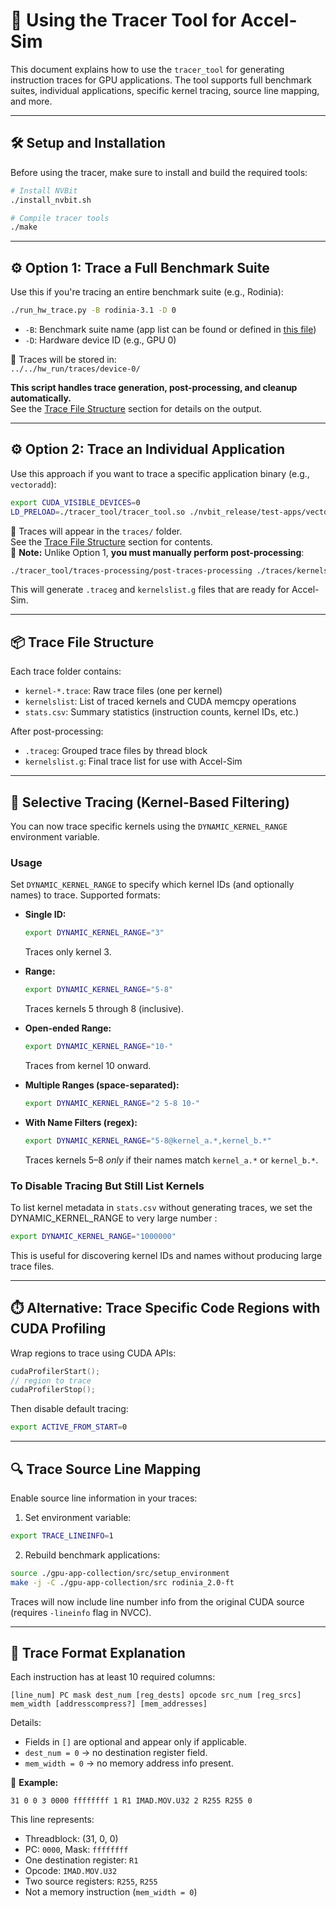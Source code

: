 # 📘 Using the Tracer Tool for Accel-Sim

This document explains how to use the `tracer_tool` for generating instruction traces for GPU applications. The tool supports full benchmark suites, individual applications, specific kernel tracing, source line mapping, and more.

---

## 🛠️ Setup and Installation

Before using the tracer, make sure to install and build the required tools:

```bash
# Install NVBit
./install_nvbit.sh

# Compile tracer tools
./make
```

---

## ⚙️ Option 1: Trace a Full Benchmark Suite

Use this if you're tracing an entire benchmark suite (e.g., Rodinia):

```bash
./run_hw_trace.py -B rodinia-3.1 -D 0
```

- `-B`: Benchmark suite name  (app list can be found or defined in [this file](../job_launching/apps/define-all-apps.yml))
- `-D`: Hardware device ID (e.g., GPU 0)

📁 Traces will be stored in:  
`../../hw_run/traces/device-0/`

**This script handles trace generation, post-processing, and cleanup automatically.**  
See the [Trace File Structure](#-trace-file-structure) section for details on the output.

---

## ⚙️ Option 2: Trace an Individual Application

Use this approach if you want to trace a specific application binary (e.g., `vectoradd`):

```bash
export CUDA_VISIBLE_DEVICES=0
LD_PRELOAD=./tracer_tool/tracer_tool.so ./nvbit_release/test-apps/vectoradd/vectoradd
```

📁 Traces will appear in the `traces/` folder.  
See the [Trace File Structure](#-trace-file-structure) section for contents.  
🔄 **Note:** Unlike Option 1, **you must manually perform post-processing**:

```bash
./tracer_tool/traces-processing/post-traces-processing ./traces/kernelslist
```

This will generate `.traceg` and `kernelslist.g` files that are ready for Accel-Sim.

---

## 📦 Trace File Structure

Each trace folder contains:

- `kernel-*.trace`: Raw trace files (one per kernel)
- `kernelslist`: List of traced kernels and CUDA memcpy operations
- `stats.csv`: Summary statistics (instruction counts, kernel IDs, etc.)

After post-processing:
- `.traceg`: Grouped trace files by thread block
- `kernelslist.g`: Final trace list for use with Accel-Sim

---

## 🎯 Selective Tracing (Kernel-Based Filtering)

You can now trace specific kernels using the `DYNAMIC_KERNEL_RANGE` environment variable.

### Usage

Set `DYNAMIC_KERNEL_RANGE` to specify which kernel IDs (and optionally names) to trace. Supported formats:

- **Single ID:**  
  ```bash
  export DYNAMIC_KERNEL_RANGE="3"
  ```
  Traces only kernel 3.

- **Range:**  
  ```bash
  export DYNAMIC_KERNEL_RANGE="5-8"
  ```
  Traces kernels 5 through 8 (inclusive).

- **Open-ended Range:**  
  ```bash
  export DYNAMIC_KERNEL_RANGE="10-"
  ```
  Traces from kernel 10 onward.

- **Multiple Ranges (space-separated):**  
  ```bash
  export DYNAMIC_KERNEL_RANGE="2 5-8 10-"
  ```

- **With Name Filters (regex):**  
  ```bash
  export DYNAMIC_KERNEL_RANGE="5-8@kernel_a.*,kernel_b.*"
  ```
  Traces kernels 5–8 *only* if their names match `kernel_a.*` or `kernel_b.*`.

### To Disable Tracing But Still List Kernels

To list kernel metadata in `stats.csv` without generating traces, we set the DYNAMIC_KERNEL_RANGE to very large number  :
```bash
export DYNAMIC_KERNEL_RANGE="1000000"
```

This is useful for discovering kernel IDs and names without producing large trace files.


---

## ⏱️ Alternative: Trace Specific Code Regions with CUDA Profiling

Wrap regions to trace using CUDA APIs:
```cpp
cudaProfilerStart();
// region to trace
cudaProfilerStop();
```

Then disable default tracing:
```bash
export ACTIVE_FROM_START=0
```

---

## 🔍 Trace Source Line Mapping

Enable source line information in your traces:

1. Set environment variable:
```bash
export TRACE_LINEINFO=1
```

2. Rebuild benchmark applications:
```bash
source ./gpu-app-collection/src/setup_environment
make -j -C ./gpu-app-collection/src rodinia_2.0-ft
```

Traces will now include line number info from the original CUDA source (requires `-lineinfo` flag in NVCC).

---

## 📄 Trace Format Explanation

Each instruction has at least 10 required columns:

```
[line_num] PC mask dest_num [reg_dests] opcode src_num [reg_srcs] mem_width [addresscompress?] [mem_addresses]
```

Details:
- Fields in `[]` are optional and appear only if applicable.
- `dest_num = 0` → no destination register field.
- `mem_width = 0` → no memory address info present.

🧾 **Example:**
```
31 0 0 3 0000 ffffffff 1 R1 IMAD.MOV.U32 2 R255 R255 0
```

This line represents:
- Threadblock: (31, 0, 0)  
- PC: `0000`, Mask: `ffffffff`  
- One destination register: `R1`  
- Opcode: `IMAD.MOV.U32`  
- Two source registers: `R255`, `R255`  
- Not a memory instruction (`mem_width = 0`)
